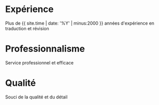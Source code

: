 # Expérience
Plus de {{ site.time | date: '%Y' | minus:2000 }} années d'expérience en traduction et révision

# Professionnalisme

Service professionnel et efficace

# Qualité

Souci de la qualité et du détail
